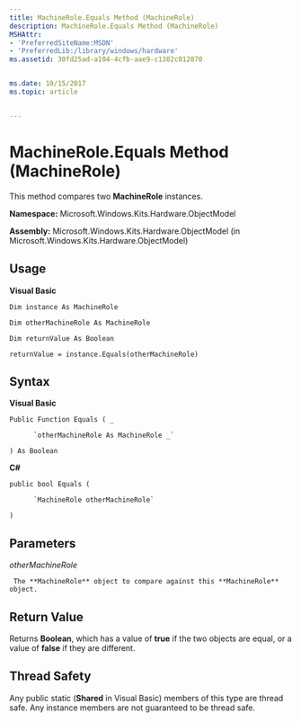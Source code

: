 ```yaml
---
title: MachineRole.Equals Method (MachineRole)
description: MachineRole.Equals Method (MachineRole)
MSHAttr:
- 'PreferredSiteName:MSDN'
- 'PreferredLib:/library/windows/hardware'
ms.assetid: 30fd25ad-a104-4cfb-aae9-c1382c012870


ms.date: 10/15/2017
ms.topic: article


---
```


# MachineRole.Equals Method (MachineRole)


This method compares two **MachineRole** instances.

**Namespace:** Microsoft.Windows.Kits.Hardware.ObjectModel

**Assembly:** Microsoft.Windows.Kits.Hardware.ObjectModel (in Microsoft.Windows.Kits.Hardware.ObjectModel)

## <span id="Usage"></span><span id="usage"></span><span id="USAGE"></span>Usage


**Visual Basic**

`Dim instance As MachineRole`

`Dim otherMachineRole As MachineRole`

`Dim returnValue As Boolean`

`returnValue = instance.Equals(otherMachineRole)`

## <span id="Syntax"></span><span id="syntax"></span><span id="SYNTAX"></span>Syntax


**Visual Basic**

`Public Function Equals ( _`

          `otherMachineRole As MachineRole _`

`) As Boolean`

**C#**

`public bool Equals (`

          `MachineRole otherMachineRole`

`)`

## <span id="Parameters"></span><span id="parameters"></span><span id="PARAMETERS"></span>Parameters


*otherMachineRole*

     The **MachineRole** object to compare against this **MachineRole** object.

## <span id="Return_Value"></span><span id="return_value"></span><span id="RETURN_VALUE"></span>Return Value


Returns **Boolean**, which has a value of **true** if the two objects are equal, or a value of **false** if they are different.

## <span id="Thread_Safety"></span><span id="thread_safety"></span><span id="THREAD_SAFETY"></span>Thread Safety


Any public static (**Shared** in Visual Basic) members of this type are thread safe. Any instance members are not guaranteed to be thread safe.

 

 






